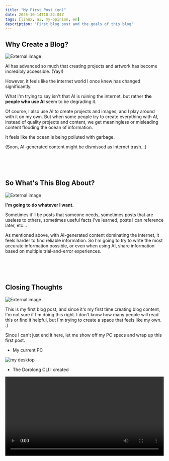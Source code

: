 ```yaml
---
title: "My First Post (en)"
date: 2025-10-14T10:32:04Z
tags: [linux, ai, my-opinion, en]
description: "First blog post and the goals of this blog"
---
```


## Why Create a Blog?

![External image](https://pub-9fab8c462d8d4428bf45385586df9f1a.r2.dev/ShTzcoMeHE4voCN_b3hTBqixr8Z2NO_O8XEIFIhN3_7rbIfSdq0hUfUw5GJJoF55QatW6GRiwpI9qbX3tI0Mlg.webp)

AI has advanced so much that creating projects and artwork has become incredibly accessible. (Yay!)

However, it feels like the internet world I once knew has changed significantly.

What I'm trying to say isn't that AI is ruining the internet, but rather **the people who use AI** seem to be degrading it.

Of course, I also use AI to create projects and images, and I play around with it on my own. But when some people try to create everything with AI, instead of quality projects and content, we get meaningless or misleading content flooding the ocean of information.

It feels like the ocean is being polluted with garbage.

(Soon, AI-generated content might be dismissed as internet trash...)

<br><br><br>

## So What's This Blog About?

![External image](https://pub-9fab8c462d8d4428bf45385586df9f1a.r2.dev/gettyimages-946339470-640x640.jpg)

**I'm going to do whatever I want.**

Sometimes it'll be posts that someone needs, sometimes posts that are useless to others, sometimes useful facts I've learned, posts I can reference later, etc...

As mentioned above, with AI-generated content dominating the internet, it feels harder to find reliable information. So I'm going to try to write the most accurate information possible, or even when using AI, share information based on multiple trial-and-error experiences.

<br><br><br>

## Closing Thoughts

![External image](https://pub-9fab8c462d8d4428bf45385586df9f1a.r2.dev/When-You-Telling-A-Story-And-Nobodys-paying-Attention.webp)


This is my first blog post, and since it's my first time creating blog content, I'm not sure if I'm doing this right. I don't know how many people will read this or find it helpful, but I'm trying to create a space that feels like my own. :)

Since I can't just end it here, let me show off my PC specs and wrap up this first post.

- My current PC

![my desktop](https://pub-9fab8c462d8d4428bf45385586df9f1a.r2.dev/2025-10-14-11.png "my desktop")


- The Dorolong CLI I created

<video controls style="width: 100%; height: auto;">
  <source src="https://pub-6396d8d4d72945d59d728b869aaae665.r2.dev/2025-10-14-2.mp4" type="video/mp4">
  Your browser does not support the video tag.
</video>
